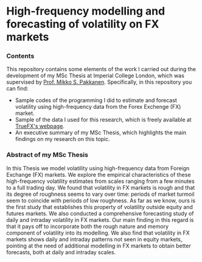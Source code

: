 # High-frequency modelling and forecasting of volatility on FX markets

### Contents

This repository contains some elements of the work I carried out during the development of my MSc Thesis at Imperial College London, which was supervised by [Prof. Mikko S. Pakkanen](http://www.mikkopakkanen.fi/). Specifically, in this repository you can find:
- Sample codes of the programming I did to estimate and forecast volatility using high-frequency data from the Forex Exchenge (FX) market.
- Sample of the data I used for this research, which is freely available at [TrueFX's webpage](https://www.truefx.com/truefx-historical-downloads/).
- An executive summary of my MSc Thesis, which highlights the main findings on my research on this topic.

### Abstract of my MSc Thesis

In this Thesis we model volatility using high-frequency data from Foreign Exchange (FX) markets. We explore the empirical characteristics of these high-frequency volatility
estimates from scales ranging from a few minutes to a full trading day. We found that volatility in FX markets is rough and that its degree of roughness seems to vary over
time: periods of market turmoil seem to coincide with periods of low roughness. As far as we know, ours is the first study that establishes this property of volatility outside
equity and futures markets. We also conducted a comprehensive forecasting study of daily and intraday volatility in FX markets. Our main finding in this regard is that
it pays off to incorporate both the rough nature and memory component of volatility into its modelling. We also find that volatility in FX markets shows daily and intraday
patterns not seen in equity markets, pointing at the need of additional modelling in FX markets to obtain better forecasts, both at daily and intraday scales.
